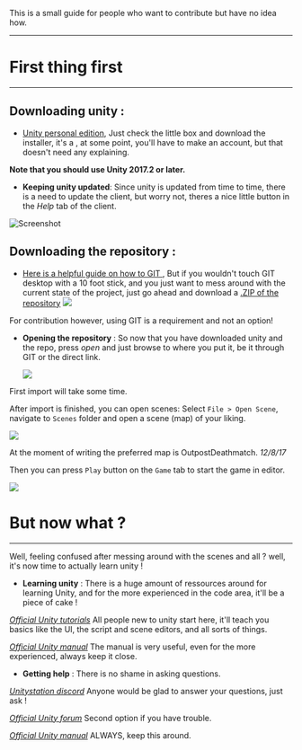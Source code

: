   This is a small guide for people who want to contribute but have no idea how.
***

# First thing first
***

## Downloading unity :
* [Unity personal edition](https://store.unity.com/download?ref=personal),
Just check the little box and download the installer, it's a , at some point, you'll have to make an account, but that doesn't need any explaining.

**Note that you should use Unity 2017.2 or later.**

  *  **Keeping unity updated**:
      Since unity is updated from time to time, there is a need to update the client, but worry not, theres a nice little button in the _Help_ tab of the client.

![Screenshot](https://image.prntscr.com/image/Hk8CzXbsTWWaVvSktcZkgw.png)

## Downloading the repository :
* [Here is a helpful guide on how to GIT ](https://github.com/unitystation/unitystation/wiki/GIT-basics), But if you wouldn't touch GIT desktop with a 10 foot stick, and you just want to mess around with the current state of the project, just go ahead and download a [.ZIP of the repository](https://codeload.github.com/unitystation/unitystation/zip/develop)
![](https://image.prntscr.com/image/YUvWfH_uSwmqJnIQCEnDug.png)

For contribution however, using GIT is a requirement and not an option!

   * **Opening the repository** :
So now that you have downloaded unity and the repo, press _open_ and just browse to where you put it, be it through GIT or the direct link.

     ![](https://cdn.discordapp.com/attachments/381634542911488001/388740773601869834/unknown.png)

First import will take some time.

After import is finished, you can open scenes: Select `File > Open Scene`, navigate to `Scenes` folder and open a scene (map) of your liking.

![](https://image.prntscr.com/image/T7s9wVR7RhyXwwTxf4jEFg.png)

At the moment of writing the preferred map is OutpostDeathmatch. _12/8/17_

Then you can press `Play` button on the `Game` tab to start the game in editor.

![](https://image.prntscr.com/image/G9xxyW59STqh14VslkpAzA.png)

# But now what ?
***
Well, feeling confused after messing around with the scenes and all ? well, it's now time to actually learn unity !

  * **Learning unity** :
There is a huge amount of ressources around for learning Unity, and for the more experienced in the code area, it'll be a piece of cake !


[_Official Unity tutorials_](https://unity3d.com/learn/tutorials) All people new to unity start here, it'll teach you basics like the UI, the script and scene editors, and all sorts of things.

[_Official Unity manual_](https://docs.unity3d.com/Manual/index.html) The manual is very useful, even for the more experienced, always keep it close.

* **Getting help** :
There is no shame in asking questions.


[_Unitystation discord_](https://discord.gg/TMRMfpS) Anyone would be glad to answer your questions, just ask !

[_Official Unity forum_](https://discord.gg/TMRMfpS) Second option if you have trouble.

[_Official Unity manual_](https://docs.unity3d.com/Manual/index.html) ALWAYS, keep this around.